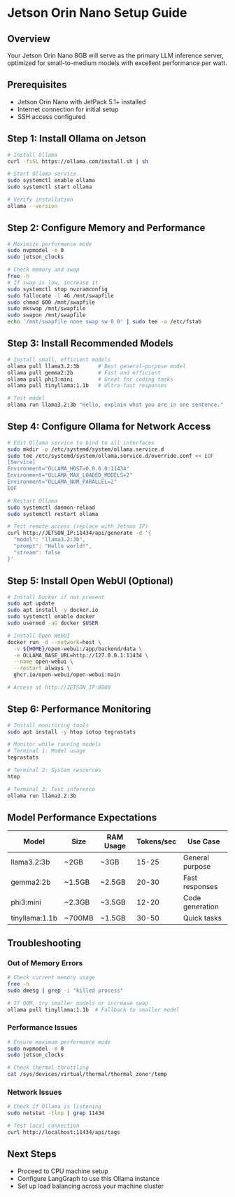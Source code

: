 # Jetson Orin Nano Setup Guide

## Overview
Your Jetson Orin Nano 8GB will serve as the primary LLM inference server, optimized for small-to-medium models with excellent performance per watt.

## Prerequisites
- Jetson Orin Nano with JetPack 5.1+ installed
- Internet connection for initial setup
- SSH access configured

## Step 1: Install Ollama on Jetson

```bash
# Install Ollama
curl -fsSL https://ollama.com/install.sh | sh

# Start Ollama service
sudo systemctl enable ollama
sudo systemctl start ollama

# Verify installation
ollama --version
```

## Step 2: Configure Memory and Performance

```bash
# Maximize performance mode
sudo nvpmodel -m 0
sudo jetson_clocks

# Check memory and swap
free -h
# If swap is low, increase it
sudo systemctl stop nvzramconfig
sudo fallocate -l 4G /mnt/swapfile
sudo chmod 600 /mnt/swapfile
sudo mkswap /mnt/swapfile
sudo swapon /mnt/swapfile
echo '/mnt/swapfile none swap sw 0 0' | sudo tee -a /etc/fstab
```

## Step 3: Install Recommended Models

```bash
# Install small, efficient models
ollama pull llama3.2:3b      # Best general-purpose model
ollama pull gemma2:2b        # Fast and efficient
ollama pull phi3:mini        # Great for coding tasks
ollama pull tinyllama:1.1b   # Ultra-fast responses

# Test model
ollama run llama3.2:3b "Hello, explain what you are in one sentence."
```

## Step 4: Configure Ollama for Network Access

```bash
# Edit Ollama service to bind to all interfaces
sudo mkdir -p /etc/systemd/system/ollama.service.d
sudo tee /etc/systemd/system/ollama.service.d/override.conf << EOF
[Service]
Environment="OLLAMA_HOST=0.0.0.0:11434"
Environment="OLLAMA_MAX_LOADED_MODELS=2"
Environment="OLLAMA_NUM_PARALLEL=2"
EOF

# Restart Ollama
sudo systemctl daemon-reload
sudo systemctl restart ollama

# Test remote access (replace with Jetson IP)
curl http://JETSON_IP:11434/api/generate -d '{
  "model": "llama3.2:3b",
  "prompt": "Hello world!",
  "stream": false
}'
```

## Step 5: Install Open WebUI (Optional)

```bash
# Install Docker if not present
sudo apt update
sudo apt install -y docker.io
sudo systemctl enable docker
sudo usermod -aG docker $USER

# Install Open WebUI
docker run -d --network=host \
  -v ${HOME}/open-webui:/app/backend/data \
  -e OLLAMA_BASE_URL=http://127.0.0.1:11434 \
  --name open-webui \
  --restart always \
  ghcr.io/open-webui/open-webui:main

# Access at http://JETSON_IP:8080
```

## Step 6: Performance Monitoring

```bash
# Install monitoring tools
sudo apt install -y htop iotop tegrastats

# Monitor while running models
# Terminal 1: Model usage
tegrastats

# Terminal 2: System resources
htop

# Terminal 3: Test inference
ollama run llama3.2:3b
```

## Model Performance Expectations

| Model | Size | RAM Usage | Tokens/sec | Use Case |
|-------|------|-----------|------------|----------|
| llama3.2:3b | ~2GB | ~3GB | 15-25 | General purpose |
| gemma2:2b | ~1.5GB | ~2.5GB | 20-30 | Fast responses |
| phi3:mini | ~2.3GB | ~3.5GB | 12-20 | Code generation |
| tinyllama:1.1b | ~700MB | ~1.5GB | 30-50 | Quick tasks |

## Troubleshooting

### Out of Memory Errors
```bash
# Check current memory usage
free -h
sudo dmesg | grep -i "killed process"

# If OOM, try smaller models or increase swap
ollama pull tinyllama:1.1b  # Fallback to smaller model
```

### Performance Issues
```bash
# Ensure maximum performance mode
sudo nvpmodel -m 0
sudo jetson_clocks

# Check thermal throttling
cat /sys/devices/virtual/thermal/thermal_zone*/temp
```

### Network Issues
```bash
# Check if Ollama is listening
sudo netstat -tlnp | grep 11434

# Test local connection
curl http://localhost:11434/api/tags
```

## Next Steps
- Proceed to CPU machine setup
- Configure LangGraph to use this Ollama instance
- Set up load balancing across your machine cluster
